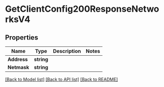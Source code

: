 # GetClientConfig200ResponseNetworksV4

## Properties

Name | Type | Description | Notes
------------ | ------------- | ------------- | -------------
**Address** | **string** |  | 
**Netmask** | **string** |  | 

[[Back to Model list]](../README.md#documentation-for-models) [[Back to API list]](../README.md#documentation-for-api-endpoints) [[Back to README]](../README.md)


